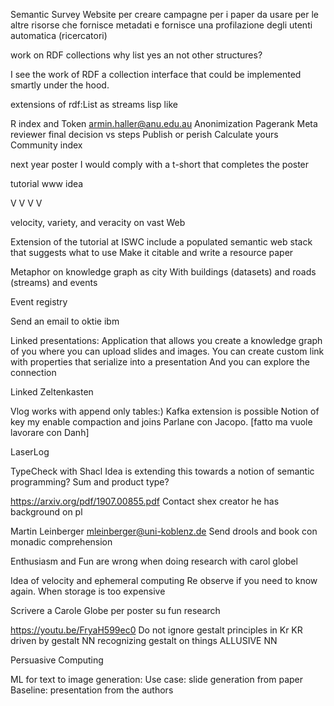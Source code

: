 Semantic Survey Website per creare campagne per i paper da usare per le altre risorse
che fornisce metadati e fornisce una profilazione degli utenti automatica (ricercatori)


work on RDF collections
why list yes an not other structures?

I see the work of RDF a collection interface that could be implemented smartly under the hood.


extensions of rdf:List as streams lisp like


R index and Token
armin.haller@anu.edu.au
Anonimization
Pagerank
Meta reviewer
final decision vs steps
Publish or perish
Calculate yours
Community index


next year poster I would comply with a t-short that completes the poster


tutorial www idea


V V V V 

velocity, variety, and veracity on vast Web

Extension of the tutorial at ISWC
include a populated semantic web stack that suggests what to use
Make it citable and write a resource paper

Metaphor on knowledge graph as city
With buildings (datasets) and roads (streams) and events 

Event registry 

Send an email to oktie ibm

Linked presentations:
Application that allows you create a knowledge graph of you where you can upload slides and images. You can create custom link with properties that serialize into a presentation 
And you can explore the connection 

Linked Zeltenkasten

Vlog works with append only tables:)
Kafka extension is possible
Notion of key my enable compaction and joins
Parlane con Jacopo. [fatto ma vuole lavorare con Danh]

LaserLog

TypeCheck with Shacl
Idea is extending this towards a notion of semantic programming?
Sum and product type?

https://arxiv.org/pdf/1907.00855.pdf
Contact shex creator he has background on pl

Martin Leinberger mleinberger@uni-koblenz.de 
Send drools and book con monadic comprehension

Enthusiasm and Fun are wrong when doing research with carol globel


Idea of velocity and ephemeral computing
Re observe if you need to know again. When storage is too expensive 

Scrivere a Carole Globe per poster su fun research



https://youtu.be/FryaH599ec0
Do not ignore gestalt principles in Kr
KR driven by gestalt
NN recognizing gestalt on things
ALLUSIVE NN

Persuasive Computing 

ML for text to image generation:
Use case: slide generation from paper
Baseline: presentation from the authors 


